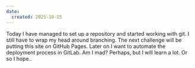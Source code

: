 ```yaml
---
date:
  created: 2025-10-15
---
```

Today I have managed to set up a repository and started working with git.
I still have to wrap my head around branching. The next challenge will be putting this site on GitHub Pages. Later on I want to automate the deployment process in GitLab. Am I mad? Perhaps, but I will learn a lot. Or so I hope..
